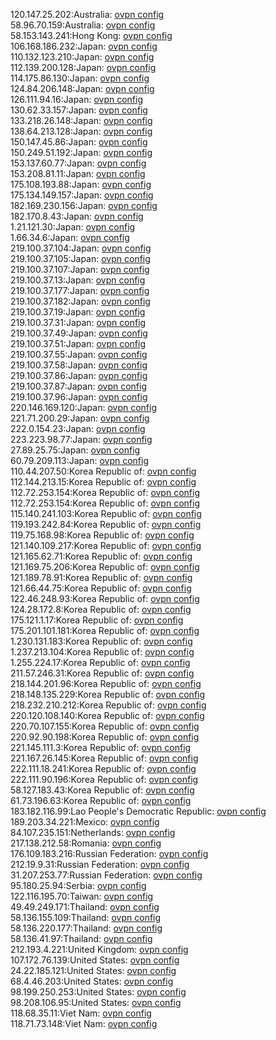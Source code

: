 120.147.25.202:Australia: [ovpn config](vpn/120_147_25_202.ovpn)  
58.96.70.159:Australia: [ovpn config](vpn/58_96_70_159.ovpn)  
58.153.143.241:Hong Kong: [ovpn config](vpn/58_153_143_241.ovpn)  
106.168.186.232:Japan: [ovpn config](vpn/106_168_186_232.ovpn)  
110.132.123.210:Japan: [ovpn config](vpn/110_132_123_210.ovpn)  
112.139.200.128:Japan: [ovpn config](vpn/112_139_200_128.ovpn)  
114.175.86.130:Japan: [ovpn config](vpn/114_175_86_130.ovpn)  
124.84.206.148:Japan: [ovpn config](vpn/124_84_206_148.ovpn)  
126.111.94.16:Japan: [ovpn config](vpn/126_111_94_16.ovpn)  
130.62.33.157:Japan: [ovpn config](vpn/130_62_33_157.ovpn)  
133.218.26.148:Japan: [ovpn config](vpn/133_218_26_148.ovpn)  
138.64.213.128:Japan: [ovpn config](vpn/138_64_213_128.ovpn)  
150.147.45.86:Japan: [ovpn config](vpn/150_147_45_86.ovpn)  
150.249.51.192:Japan: [ovpn config](vpn/150_249_51_192.ovpn)  
153.137.60.77:Japan: [ovpn config](vpn/153_137_60_77.ovpn)  
153.208.81.11:Japan: [ovpn config](vpn/153_208_81_11.ovpn)  
175.108.193.88:Japan: [ovpn config](vpn/175_108_193_88.ovpn)  
175.134.149.157:Japan: [ovpn config](vpn/175_134_149_157.ovpn)  
182.169.230.156:Japan: [ovpn config](vpn/182_169_230_156.ovpn)  
182.170.8.43:Japan: [ovpn config](vpn/182_170_8_43.ovpn)  
1.21.121.30:Japan: [ovpn config](vpn/1_21_121_30.ovpn)  
1.66.34.6:Japan: [ovpn config](vpn/1_66_34_6.ovpn)  
219.100.37.104:Japan: [ovpn config](vpn/219_100_37_104.ovpn)  
219.100.37.105:Japan: [ovpn config](vpn/219_100_37_105.ovpn)  
219.100.37.107:Japan: [ovpn config](vpn/219_100_37_107.ovpn)  
219.100.37.13:Japan: [ovpn config](vpn/219_100_37_13.ovpn)  
219.100.37.177:Japan: [ovpn config](vpn/219_100_37_177.ovpn)  
219.100.37.182:Japan: [ovpn config](vpn/219_100_37_182.ovpn)  
219.100.37.19:Japan: [ovpn config](vpn/219_100_37_19.ovpn)  
219.100.37.31:Japan: [ovpn config](vpn/219_100_37_31.ovpn)  
219.100.37.49:Japan: [ovpn config](vpn/219_100_37_49.ovpn)  
219.100.37.51:Japan: [ovpn config](vpn/219_100_37_51.ovpn)  
219.100.37.55:Japan: [ovpn config](vpn/219_100_37_55.ovpn)  
219.100.37.58:Japan: [ovpn config](vpn/219_100_37_58.ovpn)  
219.100.37.86:Japan: [ovpn config](vpn/219_100_37_86.ovpn)  
219.100.37.87:Japan: [ovpn config](vpn/219_100_37_87.ovpn)  
219.100.37.96:Japan: [ovpn config](vpn/219_100_37_96.ovpn)  
220.146.169.120:Japan: [ovpn config](vpn/220_146_169_120.ovpn)  
221.71.200.29:Japan: [ovpn config](vpn/221_71_200_29.ovpn)  
222.0.154.23:Japan: [ovpn config](vpn/222_0_154_23.ovpn)  
223.223.98.77:Japan: [ovpn config](vpn/223_223_98_77.ovpn)  
27.89.25.75:Japan: [ovpn config](vpn/27_89_25_75.ovpn)  
60.79.209.113:Japan: [ovpn config](vpn/60_79_209_113.ovpn)  
110.44.207.50:Korea Republic of: [ovpn config](vpn/110_44_207_50.ovpn)  
112.144.213.15:Korea Republic of: [ovpn config](vpn/112_144_213_15.ovpn)  
112.72.253.154:Korea Republic of: [ovpn config](vpn/112_72_253_154.ovpn)  
112.72.253.154:Korea Republic of: [ovpn config](vpn/112_72_253_154.ovpn)  
115.140.241.103:Korea Republic of: [ovpn config](vpn/115_140_241_103.ovpn)  
119.193.242.84:Korea Republic of: [ovpn config](vpn/119_193_242_84.ovpn)  
119.75.168.98:Korea Republic of: [ovpn config](vpn/119_75_168_98.ovpn)  
121.140.109.217:Korea Republic of: [ovpn config](vpn/121_140_109_217.ovpn)  
121.165.62.71:Korea Republic of: [ovpn config](vpn/121_165_62_71.ovpn)  
121.169.75.206:Korea Republic of: [ovpn config](vpn/121_169_75_206.ovpn)  
121.189.78.91:Korea Republic of: [ovpn config](vpn/121_189_78_91.ovpn)  
121.66.44.75:Korea Republic of: [ovpn config](vpn/121_66_44_75.ovpn)  
122.46.248.93:Korea Republic of: [ovpn config](vpn/122_46_248_93.ovpn)  
124.28.172.8:Korea Republic of: [ovpn config](vpn/124_28_172_8.ovpn)  
175.121.1.17:Korea Republic of: [ovpn config](vpn/175_121_1_17.ovpn)  
175.201.101.181:Korea Republic of: [ovpn config](vpn/175_201_101_181.ovpn)  
1.230.131.183:Korea Republic of: [ovpn config](vpn/1_230_131_183.ovpn)  
1.237.213.104:Korea Republic of: [ovpn config](vpn/1_237_213_104.ovpn)  
1.255.224.17:Korea Republic of: [ovpn config](vpn/1_255_224_17.ovpn)  
211.57.246.31:Korea Republic of: [ovpn config](vpn/211_57_246_31.ovpn)  
218.144.201.96:Korea Republic of: [ovpn config](vpn/218_144_201_96.ovpn)  
218.148.135.229:Korea Republic of: [ovpn config](vpn/218_148_135_229.ovpn)  
218.232.210.212:Korea Republic of: [ovpn config](vpn/218_232_210_212.ovpn)  
220.120.108.140:Korea Republic of: [ovpn config](vpn/220_120_108_140.ovpn)  
220.70.107.155:Korea Republic of: [ovpn config](vpn/220_70_107_155.ovpn)  
220.92.90.198:Korea Republic of: [ovpn config](vpn/220_92_90_198.ovpn)  
221.145.111.3:Korea Republic of: [ovpn config](vpn/221_145_111_3.ovpn)  
221.167.26.145:Korea Republic of: [ovpn config](vpn/221_167_26_145.ovpn)  
222.111.18.241:Korea Republic of: [ovpn config](vpn/222_111_18_241.ovpn)  
222.111.90.196:Korea Republic of: [ovpn config](vpn/222_111_90_196.ovpn)  
58.127.183.43:Korea Republic of: [ovpn config](vpn/58_127_183_43.ovpn)  
61.73.196.63:Korea Republic of: [ovpn config](vpn/61_73_196_63.ovpn)  
183.182.116.99:Lao People's Democratic Republic: [ovpn config](vpn/183_182_116_99.ovpn)  
189.203.34.221:Mexico: [ovpn config](vpn/189_203_34_221.ovpn)  
84.107.235.151:Netherlands: [ovpn config](vpn/84_107_235_151.ovpn)  
217.138.212.58:Romania: [ovpn config](vpn/217_138_212_58.ovpn)  
176.109.183.216:Russian Federation: [ovpn config](vpn/176_109_183_216.ovpn)  
212.19.9.31:Russian Federation: [ovpn config](vpn/212_19_9_31.ovpn)  
31.207.253.77:Russian Federation: [ovpn config](vpn/31_207_253_77.ovpn)  
95.180.25.94:Serbia: [ovpn config](vpn/95_180_25_94.ovpn)  
122.116.195.70:Taiwan: [ovpn config](vpn/122_116_195_70.ovpn)  
49.49.249.171:Thailand: [ovpn config](vpn/49_49_249_171.ovpn)  
58.136.155.109:Thailand: [ovpn config](vpn/58_136_155_109.ovpn)  
58.136.220.177:Thailand: [ovpn config](vpn/58_136_220_177.ovpn)  
58.136.41.97:Thailand: [ovpn config](vpn/58_136_41_97.ovpn)  
212.193.4.221:United Kingdom: [ovpn config](vpn/212_193_4_221.ovpn)  
107.172.76.139:United States: [ovpn config](vpn/107_172_76_139.ovpn)  
24.22.185.121:United States: [ovpn config](vpn/24_22_185_121.ovpn)  
68.4.46.203:United States: [ovpn config](vpn/68_4_46_203.ovpn)  
98.199.250.253:United States: [ovpn config](vpn/98_199_250_253.ovpn)  
98.208.106.95:United States: [ovpn config](vpn/98_208_106_95.ovpn)  
118.68.35.11:Viet Nam: [ovpn config](vpn/118_68_35_11.ovpn)  
118.71.73.148:Viet Nam: [ovpn config](vpn/118_71_73_148.ovpn)  
